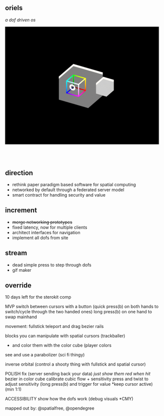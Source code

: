 ## oriels 
*a dof driven os*  

<img src='oriel.gif'>
<https://dofdev.org>

<br/>  <br/>  


## direction
- rethink paper paradigm based software for spatial computing
- networked by default through a federated server model
- smart contract for handling security and value

## increment
- ~~merge networking prototypes~~
- fixed latency, now for multiple clients
- architect interfaces for navigation
- implement all dofs from site

## stream
- dead simple press to step through dofs
- gif maker

## override
10 days left for the sterokit comp

MVP
switch between cursors with a button (quick press(b) on both hands to switch/cycle through the two handed ones) long press(b) on one hand to swap mainhand

movement:
	fullstick
	teleport and drag
	bezier rails

blocks you can manipulate with spatial cursors (trackballer)
+ and color them with the color cube (player colors

see and use a parabolizer (sci fi thingy)

inverse orbital (control a shooty thing with fullstick and spatial cursor)


POLISH
fix (server sending back your data)
*just show them red when hit* 
bezier in color cube
calibrate cubic flow + sensitivity
press and twist to adjust sensitivity (long press(b) and trigger for value *keep cursor active) (min 1:1)


ACCESSIBILITY
show how the dofs work (debug visuals *CMY)

mapped out by:
@spatialfree, @opendegree